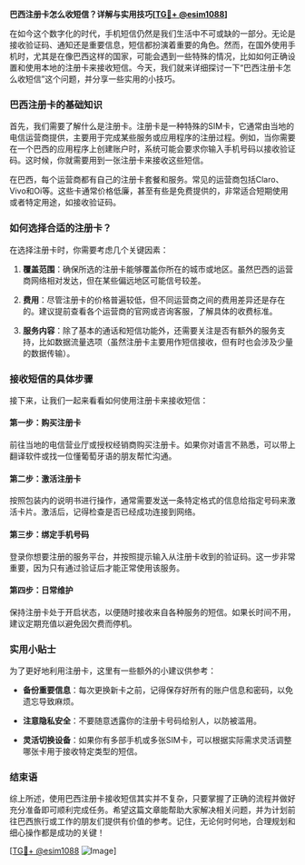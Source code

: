 **巴西注册卡怎么收短信？详解与实用技巧[[TG💪+ @esim1088](https://t.me/s/esim1088)]**

在如今这个数字化的时代，手机短信仍然是我们生活中不可或缺的一部分。无论是接收验证码、通知还是重要信息，短信都扮演着重要的角色。然而，在国外使用手机时，尤其是在像巴西这样的国家，可能会遇到一些特殊的情况，比如如何正确设置和使用本地的注册卡来接收短信。今天，我们就来详细探讨一下“巴西注册卡怎么收短信”这个问题，并分享一些实用的小技巧。

### 巴西注册卡的基础知识

首先，我们需要了解什么是注册卡。注册卡是一种特殊的SIM卡，它通常由当地的电信运营商提供，主要用于完成某些服务或应用程序的注册过程。例如，当你需要在一个巴西的应用程序上创建账户时，系统可能会要求你输入手机号码以接收验证码。这时候，你就需要用到一张注册卡来接收这些短信。

在巴西，每个运营商都有自己的注册卡套餐和服务。常见的运营商包括Claro、Vivo和Oi等。这些卡通常价格低廉，甚至有些是免费提供的，非常适合短期使用或者特定用途，如接收验证码。

### 如何选择合适的注册卡？

在选择注册卡时，你需要考虑几个关键因素：

1. **覆盖范围**：确保所选的注册卡能够覆盖你所在的城市或地区。虽然巴西的运营商网络相对发达，但在某些偏远地区可能信号较差。
   
2. **费用**：尽管注册卡的价格普遍较低，但不同运营商之间的费用差异还是存在的。建议提前查看各个运营商的官网或咨询客服，了解具体的收费标准。

3. **服务内容**：除了基本的通话和短信功能外，还需要关注是否有额外的服务支持，比如数据流量选项（虽然注册卡主要用作短信接收，但有时也会涉及少量的数据传输）。

### 接收短信的具体步骤

接下来，让我们一起来看看如何使用注册卡来接收短信：

#### 第一步：购买注册卡
前往当地的电信营业厅或授权经销商购买注册卡。如果你对语言不熟悉，可以带上翻译软件或找一位懂葡萄牙语的朋友帮忙沟通。

#### 第二步：激活注册卡
按照包装内的说明书进行操作，通常需要发送一条特定格式的信息给指定号码来激活卡片。激活后，记得检查是否已经成功连接到网络。

#### 第三步：绑定手机号码
登录你想要注册的服务平台，并按照提示输入从注册卡收到的验证码。这一步非常重要，因为只有通过验证后才能正常使用该服务。

#### 第四步：日常维护
保持注册卡处于开启状态，以便随时接收来自各种服务的短信。如果长时间不用，建议定期充值以避免因欠费而停机。

### 实用小贴士

为了更好地利用注册卡，这里有一些额外的小建议供参考：

- **备份重要信息**：每次更换新卡之前，记得保存好所有的账户信息和密码，以免遗忘导致麻烦。
  
- **注意隐私安全**：不要随意透露你的注册卡号码给别人，以防被滥用。

- **灵活切换设备**：如果你有多部手机或多张SIM卡，可以根据实际需求灵活调整哪张卡用于接收特定类型的短信。

### 结束语

综上所述，使用巴西注册卡接收短信其实并不复杂，只要掌握了正确的流程并做好充分准备即可顺利完成任务。希望这篇文章能帮助大家解决相关问题，并为计划前往巴西旅行或工作的朋友们提供有价值的参考。记住，无论何时何地，合理规划和细心操作都是成功的关键！

[[TG💪+ @esim1088](https://t.me/s/esim1088) ![Image](https://i.postimg.cc/4NQfJmqS/Snipaste-2025-05-13-00-14-12.png)]